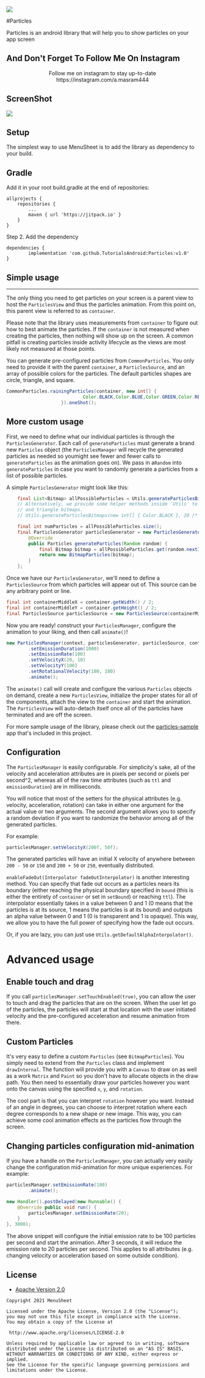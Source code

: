 ![](https://github.com/TutorialsAndroid/Particles/blob/main/sample/src/main/res/mipmap-xxhdpi/ic_launcher.png)

#Particles

Particles is an android library that will help you to show particles on your app screen

## And Don't Forget To Follow Me On Instagram

<p align="center">Follow me on instagram to stay up-to-date https://instagram.com/a.masram444

## ScreenShot
![](https://github.com/TutorialsAndroid/MenuSheet/blob/main/art/device-2021-03-15-192350.gif)

## Setup
The simplest way to use MenuSheet is to add the library as dependency to your build.

## Gradle

Add it in your root build.gradle at the end of repositories:

    allprojects {
        repositories {
            ...
            maven { url 'https://jitpack.io' }
        }
    }

Step 2. Add the dependency

    dependencies {
            implementation 'com.github.TutorialsAndroid:Particles:v1.0'
    }


## Simple usage
------------

The only thing you need to get particles on your screen is a parent view to host the `ParticlesView`
and thus the particles animation. From this point on, this parent view is referred to as `container`.

Please note that the library uses measurements from `container` to figure out how to best animate
the particles. If the `container` is not measured when creating the particles, then nothing will
show up on the screen. A common pitfall is creating particles inside activity lifecycle as the views
are most likely not measured at those points.

You can generate pre-configured particles from `CommonParticles`. You only need to provide it with
the parent `container`, a `ParticlesSource`, and an array of possible colors for the particles.
The default particles shapes are circle, triangle, and square.

```java
CommonParticles.rainingParticles(container, new int[] {
                            Color.BLACK,Color.BLUE,Color.GREEN,Color.RED,Color.YELLOW
                    }).oneShot();
```


More custom usage
-----------------

First, we need to define what our individual particles is through the `ParticlesGenerator`. Each call of `generateParticles` must generate a brand new `Particles` object (the `ParticlesManager` will recycle the generated particles as needed so youmight see fewer and fewer calls to `generateParticles` as the animation goes on). We pass in a`Random` into `generateParticles` in case you want to randomly generate a particles from a list
of possible particles.

A simple `ParticlesGenerator` might look like this:

```java
    final List<Bitmap> allPossibleParticles = Utils.generateParticlesBitmaps(new int[] { Color.BLACK }, 20 /* size */);
    // Alternatively, we provide some helper methods inside `Utils` to generate square, circle,
    // and triangle bitmaps.
    // Utils.generateParticlesBitmaps(new int[] { Color.BLACK }, 20 /* size */);

    final int numParticles = allPossibleParticles.size();
    final ParticlesGenerator particlesGenerator = new ParticlesGenerator() {
        @Override
        public Particles generateParticles(Random random) {
            final Bitmap bitmap = allPossibleParticles.get(random.nextInt(numParticles));
            return new BitmapParticles(bitmap);
        }
    };
```

Once we have our `ParticlesGenerator`, we'll need to define a `ParticlesSource` from which particles
will appear out of. This source can be any arbitrary point or line.

```java
final int containerMiddleX = container.getWidth() / 2;
final int containerMiddleY = container.getHeight() / 2;
final ParticlesSource particlesSource = new ParticlesSource(containerMiddleX, containerMiddleY);
```

Now you are ready! construct your `ParticlesManager`, configure the animation to your liking, and
then call `animate()`!

```java
new ParticlesManager(context, particlesGenerator, particlesSource, container)
        .setEmissionDuration(1000)
        .setEmissionRate(100)
        .setVelocityX(20, 10)
        .setVelocityY(100)
        .setRotationalVelocity(180, 180)
        .animate();
```

The `animate()` call will create and configure the various `Particles` objects on demand,
create a new `ParticlesView`, initialize the proper states for all of the components, attach the
view to the `container` and start the animation. The `ParticlesView` will auto-detach itself once
all of the particles have terminated and are off the screen.

For more sample usage of the library, please check out the
[particles-sample](https://github.com/TutorialsAndroid/Particles/tree/main/sample/src/main/java/com/tutorials/android/particles/sample) app that's
included in this project.


Configuration
-------------

The `ParticlesManager` is easily configurable. For simplicity's sake, all of the velocity and
acceleration attributes are in pixels per second or pixels per second^2, whereas all of the raw
time attributes (such as `ttl` and `emissionDuration`) are in milliseconds.

You will notice that most of the setters for the physical attributes (e.g. velocity, acceleration,
rotation) can take in either one argument for the actual value or two arguments. The second
argument allows you to specify a random deviation if you want to randomize the behavior among
all of the generated particles.

For example:

```java
particlesManager.setVelocityX(200f, 50f);
```

The generated particles will have an initial X velocity of anywhere between `200 - 50` or `150` and
`200 + 50` or `250`, eventually distributed.

`enableFadeOut(Interpolator fadeOutInterpolator)` is another interesting method. You can specify
that fade out occurs as a particles nears its boundary (either reaching the physical boundary
specified in `bound` (this is either the entirety of `container` or set in `setBound`) or reaching
`ttl`). The interpolator essentially takes in a value between 0 and 1 (0 means that the particles
is at its source, 1 means the particles is at its bound) and outputs an alpha value between 0 and 1
(0 is transparent and 1 is opaque). This way, we allow you to have the full power of specifying
how the fade out occurs.

Or, if you are lazy, you can just use `Utils.getDefaultAlphaInterpolator()`.


Advanced usage
==============

Enable touch and drag
---------------------

If you call `particlesManager.setTouchEnabled(true)`, you can allow the user to touch and drag
the particles that are on the screen. When the user let go of the particles, the particles will
start at that location with the user initiated velocity and the pre-configured acceleration
and resume animation from there.


Custom Particles
---------------

It's very easy to define a custom `Particles` (see `BitmapParticles`). You simply need to extend
from the `Particles` class and implement `drawInternal`. The function will provide you with a
`Canvas` to draw on as well as a work `Matrix` and `Paint` so you don't have to allocate objects
in the draw path. You then need to essentially draw your particles however you want onto the canvas
using the specified `x`, `y`, and `rotation`.

The cool part is that you can interpret `rotation` however you want. Instead of an angle in degrees,
you can choose to interpret rotation where each degree corresponds to a new shape or new image.
This way, you can achieve some cool animation effects as the particles flow through the screen.


Changing particles configuration mid-animation
---------------------------------------------

If you have a handle on the `ParticlesManager`, you can actually very easily change the configuration
mid-animation for more unique experiences. For example:

```java
particlesManager.setEmissionRate(100)
        .animate();

new Handler().postDelayed(new Runnable() {
    @Override public void run() {
        particlesManager.setEmissionRate(20);
    }
}, 3000);
```

The above snippet will configure the initial emission rate to be 100 particles per second and start
the animation. After 3 seconds, it will reduce the emission rate to 20 particles per second. This 
applies to all attributes (e.g. changing velocity or acceleration based on some outside condition).


## License

* [Apache Version 2.0](http://www.apache.org/licenses/LICENSE-2.0.html)

```
Copyright 2021 MenuSheet

Licensed under the Apache License, Version 2.0 (the "License");
you may not use this file except in compliance with the License.
You may obtain a copy of the License at

 http://www.apache.org/licenses/LICENSE-2.0

Unless required by applicable law or agreed to in writing, software
distributed under the License is distributed on an "AS IS" BASIS,
WITHOUT WARRANTIES OR CONDITIONS OF ANY KIND, either express or implied.
See the License for the specific language governing permissions and
limitations under the License.
